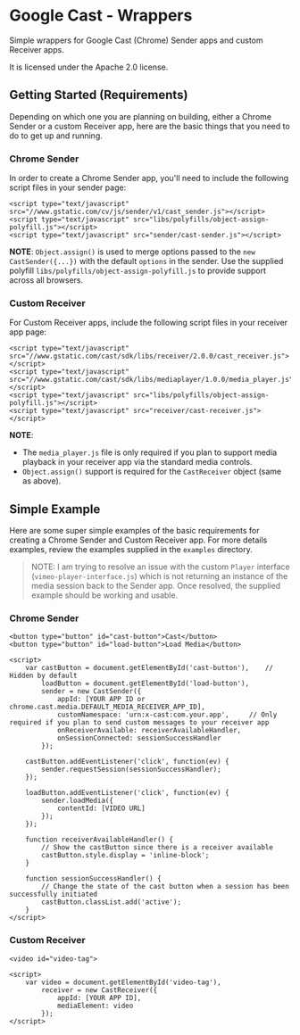 # Google Cast - Wrappers

Simple wrappers for Google Cast (Chrome) Sender apps and custom Receiver apps.

It is licensed under the Apache 2.0 license.

## Getting Started (Requirements)
Depending on which one you are planning on building, either a Chrome Sender or a custom Receiver app, here are the basic things that you need to do to get up and running.

### Chrome Sender
In order to create a Chrome Sender app, you'll need to include the following script files in your sender page:

```
<script type="text/javascript" src="//www.gstatic.com/cv/js/sender/v1/cast_sender.js"></script>
<script type="text/javascript" src="libs/polyfills/object-assign-polyfill.js"></script>
<script type="text/javascript" src="sender/cast-sender.js"></script>
```

__NOTE__: `Object.assign()` is used to merge options passed to the `new CastSender({...})` with the default `options` in the sender. Use the supplied polyfill `libs/polyfills/object-assign-polyfill.js` to provide support across all browsers.

### Custom Receiver
For Custom Receiver apps, include the following script files in your receiver app page:

```
<script type="text/javascript" src="//www.gstatic.com/cast/sdk/libs/receiver/2.0.0/cast_receiver.js"></script>
<script type="text/javascript" src="//www.gstatic.com/cast/sdk/libs/mediaplayer/1.0.0/media_player.js"></script>
<script type="text/javascript" src="libs/polyfills/object-assign-polyfill.js"></script>
<script type="text/javascript" src="receiver/cast-receiver.js"></script>
```

__NOTE__:
* The `media_player.js` file is only required if you plan to support media playback in your receiver app via the standard media controls.
* `Object.assign()` support is required for the `CastReceiver` object (same as above).

## Simple Example
Here are some super simple examples of the basic requirements for creating a Chrome Sender and Custom Receiver app. For more details examples, review the examples supplied in the `examples` directory.

>NOTE: I am trying to resolve an issue with the custom `Player` interface (`vimeo-player-interface.js`) which is not returning an instance of the media session back to the Sender app. Once resolved, the supplied example should be working and usable.

### Chrome Sender
```
<button type="button" id="cast-button">Cast</button>
<button type="button" id="load-button">Load Media</button>

<script>
	var castButton = document.getElementById('cast-button'),	// Hidden by default
		loadButton = document.getElementById('load-button'),
		sender = new CastSender({
			appId: [YOUR APP ID or chrome.cast.media.DEFAULT_MEDIA_RECEIVER_APP_ID],
			customNamespace: 'urn:x-cast:com.your.app', 	// Only required if you plan to send custom messages to your receiver app
			onReceiverAvailable: receiverAvailableHandler,
			onSessionConnected: sessionSuccessHandler
		});

	castButton.addEventListener('click', function(ev) {
		sender.requestSession(sessionSuccessHandler);
	});

	loadButton.addEventListener('click', function(ev) {
		sender.loadMedia({
			contentId: [VIDEO URL]
		});
	});

	function receiverAvailableHandler() {
		// Show the castButton since there is a receiver available
		castButton.style.display = 'inline-block';
	}

	function sessionSuccessHandler() {
		// Change the state of the cast button when a session has been successfully initiated
		castButton.classList.add('active');
	}
</script>
```

### Custom Receiver
```
<video id="video-tag">

<script>
	var video = document.getElementById('video-tag'),
		receiver = new CastReceiver({
			appId: [YOUR APP ID],
			mediaElement: video
		});
</script>
```


